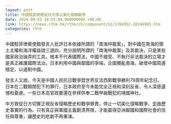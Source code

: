 ```yaml
---
layout: post
title: 中國駐菲使館促日方停止美化侵略戰爭
date: 2024-09-03 18:55:04.000000000 +08:00
link: https://news.rthk.hk/rthk/ch/component/k2/1768952-20240903.htm
categories: rthk
---
```


中國駐菲律賓使館發言人批評日本依據所謂的「南海仲裁案」，對中國在南海的領土主權和海洋權益說三道四，充分說明所謂的「南海仲裁案」及其裁決，只是某些國家政治操弄的工具，根本不代表國際法，中國不接受、不執行非法裁決的立場才是真正維護國際法治。日本利用中國與鄰國的爭端，企圖攪亂南海，破壞中國周邊穩定，以遏制中國。

發言人又說，今天是中國人民抗日戰爭暨世界反法西斯戰爭勝利79周年紀念日。日本在二戰期間犯下的罪行，日本政府至今未能完全正視和深刻反省，令人深感遺憾和憂慮。一些日本高官政要還在參拜供奉二戰甲級戰犯的靖國神社。

中方敦促日方切實正視反省侵略歷史和戰爭罪責，停止一切美化侵略戰爭、歪曲歷史事實的行為。只有真正與軍國主義劃清界限，才能贏得亞洲鄰國和國際社會的信任與尊重，讓歷史的悲劇不再重演。
